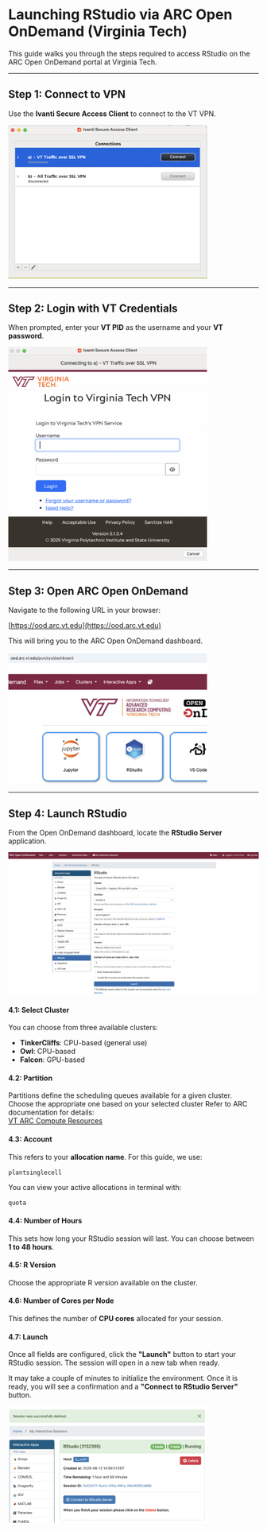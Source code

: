 
# Launching RStudio via ARC Open OnDemand (Virginia Tech)

This guide walks you through the steps required to access RStudio on the ARC Open OnDemand portal at Virginia Tech.

---

## Step 1: Connect to VPN

Use the **Ivanti Secure Access Client** to connect to the VT VPN.

<!-- Original Markdown -->
<!-- ![Step 1 - VPN Connection](VPN.png) -->

<!-- Updated with smaller size -->
<img src="VPN.png" alt="Step 1 - VPN Connection" width="400"/>

---

## Step 2: Login with VT Credentials

When prompted, enter your **VT PID** as the username and your **VT password**.

<!-- Original Markdown -->
<!-- ![Step 2 - VT Credentials](Password.png) -->

<!-- Updated with smaller size -->
<img src="Password.png" alt="Step 2 - VT Credentials" width="400"/>

---

## Step 3: Open ARC Open OnDemand

Navigate to the following URL in your browser:

[https://ood.arc.vt.edu](https://ood.arc.vt.edu)

This will bring you to the ARC Open OnDemand dashboard.

<!-- Original Markdown -->
<!-- ![Step 3 - ARC Dashboard](RStudio_app.png) -->

<!-- Updated with smaller size -->
<img src="RStudio_app.png" alt="Step 3 - ARC Dashboard" width="400"/>

---

## Step 4: Launch RStudio

From the Open OnDemand dashboard, locate the **RStudio Server** application.

![Step 4 - Launch RStudio](RStudio_launch.png)

#### 4.1: Select Cluster

You can choose from three available clusters:

- **TinkerCliffs**: CPU-based (general use)
- **Owl**: CPU-based 
- **Falcon**: GPU-based 

#### 4.2: Partition

Partitions define the scheduling queues available for a given cluster. Choose the appropriate one based on your selected cluster
Refer to ARC documentation for details:  
[VT ARC Compute Resources](https://www.docs.arc.vt.edu/resources/compute.html)

#### 4.3: Account

This refers to your **allocation name**. For this guide, we use:

```text
plantsinglecell
```

You can view your active allocations in terminal with:

```bash
quota
```

#### 4.4: Number of Hours

This sets how long your RStudio session will last. You can choose between **1 to 48 hours**.  

#### 4.5: R Version

Choose the appropriate R version available on the cluster.

#### 4.6: Number of Cores per Node

This defines the number of **CPU cores** allocated for your session.  

#### 4.7: Launch

Once all fields are configured, click the **"Launch"** button to start your RStudio session. The session will open in a new tab when ready.

It may take a couple of minutes to initialize the environment. Once it is ready, you will see a confirmation and a **"Connect to RStudio Server"** button.

<!-- Original Markdown -->
<!-- ![Step 4.7 - Connect RStudio](Launch_job.png) -->

<!-- Updated with smaller size -->
<img src="Launch_job.png" alt="Step 4.7 - Connect RStudio" width="400"/>
